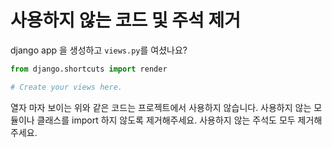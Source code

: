 # 사용하지 않는 코드 및 주석 제거

django app 을 생성하고 `views.py`를 여셨나요?

```python
from django.shortcuts import render

# Create your views here.
```

열자 마자 보이는 위와 같은 코드는 프로젝트에서 사용하지 않습니다.
사용하지 않는 모듈이나 클래스를 import 하지 않도록 제거해주세요.
사용하지 않는 주석도 모두 제거해주세요.
